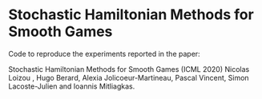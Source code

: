 # Stochastic Hamiltonian Methods for Smooth Games
Code to reproduce the experiments reported in the paper:

Stochastic Hamiltonian Methods for Smooth Games (ICML 2020)
Nicolas Loizou , Hugo Berard, Alexia Jolicoeur-Martineau, Pascal Vincent, Simon Lacoste-Julien and Ioannis Mitliagkas.
